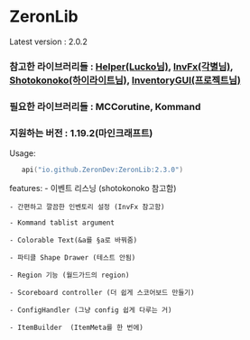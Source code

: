 # ZeronLib

Latest version : 2.0.2

<h3>
참고한 라이브러리들 : <a href=https://github.com/lucko/helper>Helper(Lucko님)</a>, <a href=https://github.com/monun/invfx>InvFx(각별님)</a>, <a href=https://github.com/highright1234/shotokonoko>Shotokonoko(하이라이트님)</a>, <a href=https://github.com/devproje/InventoryGUI>InventoryGUI(프로젝트님)</a>
</h3>

<h3>
필요한 라이브러리들 : MCCorutine, Kommand
</h3>

<h3>
지원하는 버전 : 1.19.2(마인크래프트)
</h3>

Usage:
```kotlin
   api("io.github.ZeronDev:ZeronLib:2.3.0")
```

features:
    - 이벤트 리스닝 (shotokonoko 참고함)

    - 간편하고 깔끔한 인벤토리 설정 (InvFx 참고함)

    - Kommand tablist argument

    - Colorable Text(&a를 §a로 바꿔줌)

    - 파티클 Shape Drawer (테스트 안됨)

    - Region 기능 (월드가드의 region)

    - Scoreboard controller (더 쉽게 스코어보드 만들기)

    - ConfigHandler (그냥 config 쉽게 다루는 거)

    - ItemBuilder  (ItemMeta를 한 번에)
